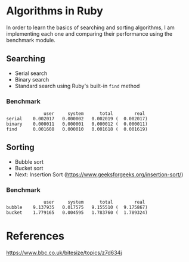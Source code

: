 # Algorithms in Ruby
In order to learn the basics of searching and sorting algorithms, I am implementing each one and comparing their performance using the benchmark module.

## Searching
* Serial search
* Binary search
* Standard search using Ruby's built-in `find` method

### Benchmark
```
              user     system      total        real
serial    0.002017   0.000002   0.002019 (  0.002017)
binary    0.000011   0.000001   0.000012 (  0.000011)
find      0.001608   0.000010   0.001618 (  0.001619)
```

## Sorting
* Bubble sort
* Bucket sort
* Next: Insertion Sort (https://www.geeksforgeeks.org/insertion-sort/)

### Benchmark
```
              user     system      total        real
bubble    9.137935   0.017575   9.155510 (  9.175867)
bucket    1.779165   0.004595   1.783760 (  1.789324)
```

# References
https://www.bbc.co.uk/bitesize/topics/z7d634j
